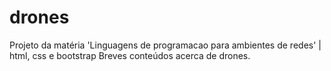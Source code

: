 # drones
Projeto da matéria 'Linguagens de programacao para ambientes de redes' | html, css e bootstrap
Breves conteúdos acerca de drones.
